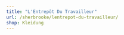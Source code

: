 ```yaml
---
title: "L'Entrepôt Du Travailleur"
url: /sherbrooke/lentrepot-du-travailleur/
shop: Kleidung
---
```

